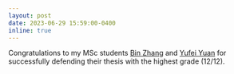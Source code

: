 ```yaml
---
layout: post
date: 2023-06-29 15:59:00-0400
inline: true
---
```


Congratulations to my MSc students [Bin Zhang](https://www.linkedin.com/in/bin-zhang-a4a435236/) and [Yufei Yuan](https://www.linkedin.com/in/yufei-yuan-904760235/) for successfully defending their thesis with the highest grade (12/12).